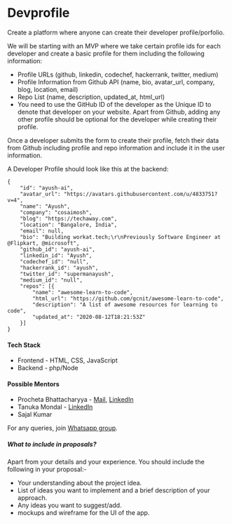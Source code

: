 # Devprofile

Create a platform where anyone can create their developer profile/porfolio.

We will be starting with an MVP where we take certain profile ids for each developer and create a basic profile for them including the following information:

- Profile URLs (github, linkedin, codechef, hackerrank, twitter, medium)
- Profile Information from Github API (name, bio, avatar_url, company, blog, location, email)
- Repo List (name, description, updated_at, html_url)
- You need to use the GitHub ID of the developer as the Unique ID to denote that developer on your website. Apart from Github, adding any other profile should be optional for the   developer while creating their profile.

Once a developer submits the form to create their profile, fetch their data from Github including profile and repo information and include it in the user information.

A Developer Profile should look like this at the backend:
```
{
	"id": "ayush-ai",
	"avatar_url": "https://avatars.githubusercontent.com/u/4833751?v=4",
	"name": "Ayush",
	"company": "cosaimosh",
	"blog": "https://techaway.com",
	"location": "Bangalore, India",
	"email": null,
	"bio": "Building workat.tech;\r\nPreviously Software Engineer at @Flipkart, @microsoft",
	"github_id": "ayush-ai",
	"linkedin_id": "Ayush",
	"codechef_id": "null",
	"hackerrank_id": "ayush",
	"twitter_id": "supermanayush",
	"medium_id": "null",
	"repos": [{
		"name": "awesome-learn-to-code",
		"html_url": "https://github.com/gcnit/awesome-learn-to-code",
		"description": "A list of awesome resources for learning to code",
		"updated_at": "2020-08-12T18:21:53Z"
	}]
}
```

#### Tech Stack

- Frontend - HTML, CSS, JavaScript
- Backend - php/Node

#### Possible Mentors 

- Procheta Bhattacharyya - [Mail](mailto:bhattacharyya.procheta1999@gmail.com), [LinkedIn](https://www.linkedin.com/in/procheta-bhattacharyya-18890818b)
- Tanuka Mondal - [LinkedIn](https://www.linkedin.com/in/tanuka-mondal-923051199/)
- Sajal Kumar

For any queries, join [Whatsapp group](https://chat.whatsapp.com/H5zx8sAa73D65aKUcqxFyt).

##### What to include in proposals?
Apart from your details and your experience. You should include the following in your proposal:-

- Your understanding about the project idea.
- List of ideas you want to implement and a brief description of your approach.
- Any ideas you want to suggest/add.
- mockups and wireframe for the UI of the app.
